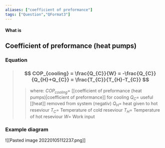 ```yaml
---
aliases: ["coefficient of preformance"]
tags: ["Question","QFormat3"]
---
```


#### What is
## Coefficient of preformance (heat pumps)
### Equation

> ### $$ COP_{cooling} = \frac{Q_{C}}{W} = -\frac{Q_{C}}{Q_{H}+Q_{C}} = \frac{T_{C}}{T_{H}-T_{C}} $$ 
>> where:
>> $COP_{cooling}=$ [[coefficient of preformance (heat pumps)|coefficient of preformance]] for cooling
>> $Q_{C}=$ useful [[heat]] removed from system (negativ)
>> $Q_{H}=$ heat given to hot reseviour
>> $T_{C}=$ Temperature of cold reseviour
>> $T_{H}=$ Temperature of hot reseviour
>> $W=$ Work input

### Example diagram
![[Pasted image 20220105112237.png]]